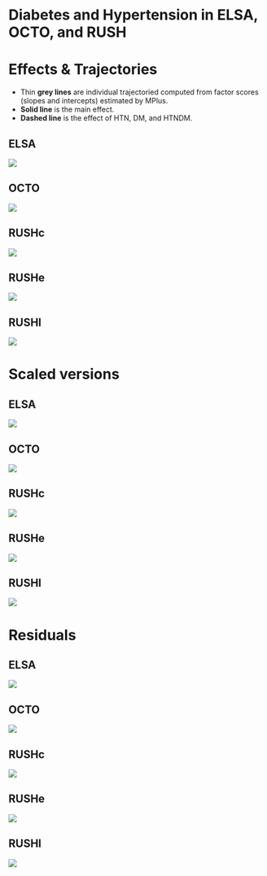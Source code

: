 # Diabetes and Hypertension in ELSA, OCTO, and RUSH


<!--  Set the working directory to the repository's base directory; this assumes the report is nested inside of only one directory.-->


<!-- Set the report-wide options, and point to the external script file. -->







 











# Effects & Trajectories

- Thin **grey lines** are individual trajectoried computed from factor scores (slopes and intercepts) estimated by MPlus.  
- **Solid line** is the main effect.  
- **Dashed line** is the effect of HTN, DM, and HTNDM.  

## ELSA  
![](Basic_Graphs_rmd/trajBasic_ESLA-1.png) 

## OCTO 
![](Basic_Graphs_rmd/trajBasic_OCTO-1.png) 

## RUSHc 
![](Basic_Graphs_rmd/trajBasic_RUSHc-1.png) 

## RUSHe 
![](Basic_Graphs_rmd/trajBasic_RUSHe-1.png) 

## RUSHl 
![](Basic_Graphs_rmd/trajBasic_RUSHl-1.png) 


# Scaled versions

## ELSA  
![](Basic_Graphs_rmd/trajBasic_ESLA_scaled-1.png) 

## OCTO 
![](Basic_Graphs_rmd/trajBasic_OCTO_scaled-1.png) 

## RUSHc 
![](Basic_Graphs_rmd/trajBasic_RUSHc_scaled-1.png) 

## RUSHe 
![](Basic_Graphs_rmd/trajBasic_RUSHe_scaled-1.png) 

## RUSHl 
![](Basic_Graphs_rmd/trajBasic_RUSHl_scaled-1.png) 


# Residuals

## ELSA 
![](Basic_Graphs_rmd/resid_ELSA-1.png) 

## OCTO 
![](Basic_Graphs_rmd/resid_OCTO-1.png) 


## RUSHc 
![](Basic_Graphs_rmd/resid_RUSHc-1.png) 


## RUSHe 
![](Basic_Graphs_rmd/resid_RUSHe-1.png) 


## RUSHl 
![](Basic_Graphs_rmd/resid_RUSHl-1.png) 




</br></br> </br></br></br></br></br></br></br></br></br></br></br>  
</br></br> </br></br></br></br></br></br></br></br></br></br></br>



